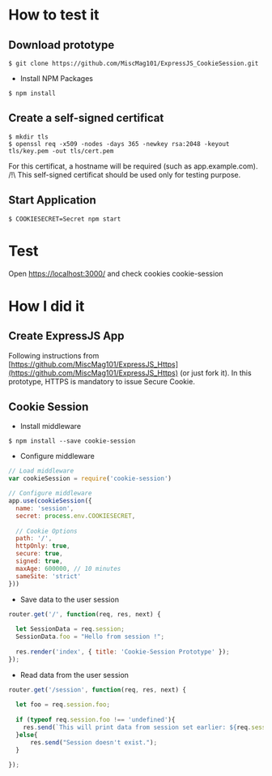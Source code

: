 
# How to test it

## Download prototype

```console
$ git clone https://github.com/MiscMag101/ExpressJS_CookieSession.git
```

* Install NPM Packages

```console
$ npm install
```

## Create a self-signed certificat

```console
$ mkdir tls
$ openssl req -x509 -nodes -days 365 -newkey rsa:2048 -keyout tls/key.pem -out tls/cert.pem
```

For this certificat, a hostname will be required (such as app.example.com).
/!\ This self-signed certificat should be used only for testing purpose.

## Start Application

```console
$ COOKIESECRET=Secret npm start
```

# Test

Open [https://localhost:3000/](https://localhost:3000/) and check cookies
cookie-session

# How I did it

## Create ExpressJS App

Following instructions from [https://github.com/MiscMag101/ExpressJS_Https](https://github.com/MiscMag101/ExpressJS_Https) (or just fork it).
In this prototype, HTTPS is mandatory to issue Secure Cookie.

## Cookie Session

* Install middleware

```console
$ npm install --save cookie-session
```

* Configure middleware

```javascript
// Load middleware
var cookieSession = require('cookie-session')

// Configure middleware
app.use(cookieSession({
  name: 'session',
  secret: process.env.COOKIESECRET,
 
  // Cookie Options
  path: '/',
  httpOnly: true,
  secure: true, 
  signed: true,
  maxAge: 600000, // 10 minutes
  sameSite: 'strict'
}))
```

* Save data to the user session

```javascript
router.get('/', function(req, res, next) {
  
  let SessionData = req.session;
  SessionData.foo = "Hello from session !";
  
  res.render('index', { title: 'Cookie-Session Prototype' });
});
```

* Read data from the user session

```javascript
router.get('/session', function(req, res, next) {
  
  let foo = req.session.foo;
  
  if (typeof req.session.foo !== 'undefined'){
    res.send(`This will print data from session set earlier: ${req.session.foo}`);
  }else{
      res.send("Session doesn't exist.");
  }
  
});
```
